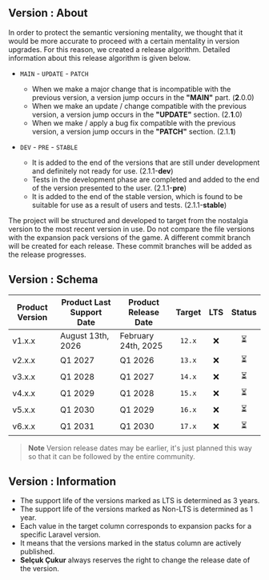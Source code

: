 ## Version : About
In order to protect the semantic versioning mentality, we thought that it would be more accurate to proceed with a
certain mentality in version upgrades. For this reason, we created a release algorithm. Detailed information about
this release algorithm is given below.

- `MAIN` - `UPDATE` - `PATCH`
    - When we make a major change that is incompatible with the previous version, a version jump occurs in the **"MAIN"** part. (**2**.0.0)
    - When we make an update / change compatible with the previous version, a version jump occurs in the **"UPDATE"** section. (2.**1**.0)
    - When we make / apply a bug fix compatible with the previous version, a version jump occurs in the **"PATCH"** section. (2.1.**1**)

- `DEV` - `PRE` - `STABLE`
    - It is added to the end of the versions that are still under development and definitely not ready for use. (2.1.1-**dev**)
    - Tests in the development phase are completed and added to the end of the version presented to the user. (2.1.1-**pre**)
    - It is added to the end of the stable version, which is found to be suitable for use as a result of users and tests. (2.1.1-**stable**)

The project will be structured and developed to target from the nostalgia version to the most recent version in use. Do
not compare the file versions with the expansion pack versions of the game. A different commit branch will be created
for each release. These commit branches will be added as the release progresses.

## Version : Schema

| Product Version | Product Last Support Date | Product Release Date | Target | LTS | Status |
|-----------------|---------------------------|----------------------|:------:|:---:|:------:|
| v1.x.x          | August 13th, 2026         | February 24th, 2025  | `12.x` |  ❌  |   ⏳    |
| v2.x.x          | Q1 2027                   | Q1 2026              | `13.x` |  ❌  |   ⏳    |
| v3.x.x          | Q1 2028                   | Q1 2027              | `14.x` |  ❌  |   ⏳    |
| v4.x.x          | Q1 2029                   | Q1 2028              | `15.x` |  ❌  |   ⏳    |
| v5.x.x          | Q1 2030                   | Q1 2029              | `16.x` |  ❌  |   ⏳    |
| v6.x.x          | Q1 2031                   | Q1 2030              | `17.x` |  ❌  |   ⏳    |

> **Note**
> Version release dates may be earlier, it's just planned this way so that it can be followed by the entire community.

## Version : Information
- The support life of the versions marked as LTS is determined as 3 years.
- The support life of the versions marked as Non-LTS is determined as 1 year.
- Each value in the target column corresponds to expansion packs for a specific Laravel version.
- It means that the versions marked in the status column are actively published.
- **Selçuk Çukur** always reserves the right to change the release date of the version.
